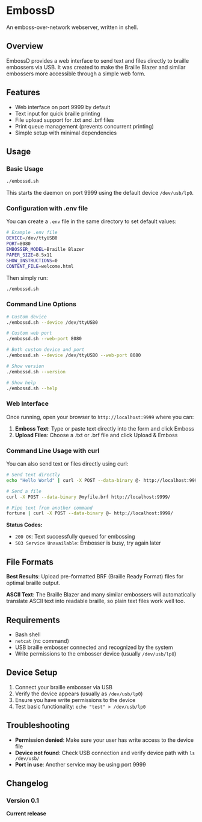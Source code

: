 # EmbossD

An emboss-over-network webserver, written in shell.

## Overview

EmbossD provides a web interface to send text and files directly to braille embossers via USB. It was created to make the Braille Blazer and similar embossers more accessible through a simple web form.

## Features

- Web interface on port 9999 by default
- Text input for quick braille printing
- File upload support for .txt and .brf files
- Print queue management (prevents concurrent printing)
- Simple setup with minimal dependencies

## Usage

### Basic Usage

```bash
./embossd.sh
```

This starts the daemon on port 9999 using the default device `/dev/usb/lp0`.

### Configuration with .env file

You can create a `.env` file in the same directory to set default values:

```bash
# Example .env file
DEVICE=/dev/ttyUSB0
PORT=8080
EMBOSSER_MODEL=Braille Blazer
PAPER_SIZE=8.5x11
SHOW_INSTRUCTIONS=0
CONTENT_FILE=welcome.html
```

Then simply run:
```bash
./embossd.sh
```

### Command Line Options

```bash
# Custom device
./embossd.sh --device /dev/ttyUSB0

# Custom web port
./embossd.sh --web-port 8080

# Both custom device and port
./embossd.sh --device /dev/ttyUSB0 --web-port 8080

# Show version
./embossd.sh --version

# Show help
./embossd.sh --help
```

### Web Interface

Once running, open your browser to `http://localhost:9999` where you can:

1. **Emboss Text**: Type or paste text directly into the form and click Emboss
2. **Upload Files**: Choose a .txt or .brf file and click Upload & Emboss

### Command Line Usage with curl

You can also send text or files directly using curl:

```bash
# Send text directly
echo "Hello World" | curl -X POST --data-binary @- http://localhost:9999/

# Send a file
curl -X POST --data-binary @myfile.brf http://localhost:9999/

# Pipe text from another command
fortune | curl -X POST --data-binary @- http://localhost:9999/
```

**Status Codes:**
- `200 OK`: Text successfully queued for embossing
- `503 Service Unavailable`: Embosser is busy, try again later

## File Formats

**Best Results**: Upload pre-formatted BRF (Braille Ready Format) files for optimal braille output.

**ASCII Text**: The Braille Blazer and many similar embossers will automatically translate ASCII text into readable braille, so plain text files work well too.

## Requirements

- Bash shell
- `netcat` (nc command)
- USB braille embosser connected and recognized by the system
- Write permissions to the embosser device (usually `/dev/usb/lp0`)

## Device Setup

1. Connect your braille embosser via USB
2. Verify the device appears (usually as `/dev/usb/lp0`)
3. Ensure you have write permissions to the device
4. Test basic functionality: `echo "test" > /dev/usb/lp0`

## Troubleshooting

- **Permission denied**: Make sure your user has write access to the device file
- **Device not found**: Check USB connection and verify device path with `ls /dev/usb/`
- **Port in use**: Another service may be using port 9999

## Changelog
### Version 0.1
**Current release**
